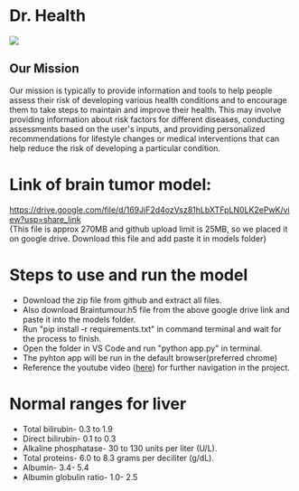 # Dr. Health
![](https://github.com/Priyans-hu/Dr.-health/blob/main/static/logo1.png)

<h2>Our Mission</h2>
Our mission is typically to provide information and tools to help people assess their risk of developing various health conditions and to encourage them to take steps to maintain and improve their health. This may involve providing information about risk factors for different diseases, conducting assessments based on the user's inputs, and providing personalized recommendations for lifestyle changes or medical interventions that can help reduce the risk of developing a particular condition.

# Link of brain tumor model:
<a>https://drive.google.com/file/d/169JjF2d4ozVsz81hLbXTFpLN0LK2ePwK/view?usp=share_link</a> <br>
{This file is approx 270MB and github upload limit is 25MB, so we placed it on google drive. Download this file and add paste it in models folder}

# Steps to use and run the model
- Download the zip file from github and extract all files.
- Also download Braintumour.h5 file from the above google drive link and paste it into the models folder.
- Run "pip install -r requirements.txt" in command terminal and wait for the process to finish.
- Open the folder in VS Code and run "python app.py" in terminal.
- The pyhton app will be run in the default browser(preferred chrome)
- Reference the youtube video (<a target="_blank" href="https://youtu.be/u2nNTIMqJbI">here</a>) for further navigation in the project.



# Normal ranges for liver
- Total bilirubin- 0.3 to 1.9
- Direct bilirubin- 0.1 to 0.3 
- Alkaline phosphatase- 30 to 130 units per liter (U/L).
- Total proteins- 6.0 to 8.3 grams per deciliter (g/dL). 
- Albumin- 3.4- 5.4
- Albumin globulin ratio- 1.0- 2.5


